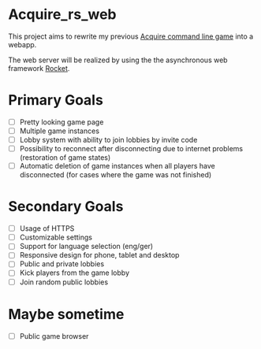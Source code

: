 # Acquire_rs_web

This project aims to rewrite my previous [Acquire command line game](https://github.com/LMH01/Acquire_rs) into a webapp.

The web server will be realized by using the the asynchronous web framework [Rocket](https://github.com/SergioBenitez/Rocket).

# Primary Goals

- [ ] Pretty looking game page
- [ ] Multiple game instances
- [ ] Lobby system with ability to join lobbies by invite code
- [ ] Possibility to reconnect after disconnecting due to internet problems (restoration of game states)
- [ ] Automatic deletion of game instances when all players have disconnected (for cases where the game was not finished)

# Secondary Goals

- [ ] Usage of HTTPS
- [ ] Customizable settings
- [ ] Support for language selection (eng/ger)
- [ ] Responsive design for phone, tablet and desktop
- [ ] Public and private lobbies
- [ ] Kick players from the game lobby
- [ ] Join random public lobbies

# Maybe sometime
- [ ] Public game browser
